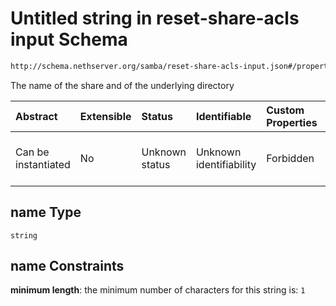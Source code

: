 # Untitled string in reset-share-acls input Schema

```txt
http://schema.nethserver.org/samba/reset-share-acls-input.json#/properties/name
```

The name of the share and of the underlying directory

| Abstract            | Extensible | Status         | Identifiable            | Custom Properties | Additional Properties | Access Restrictions | Defined In                                                                                |
| :------------------ | :--------- | :------------- | :---------------------- | :---------------- | :-------------------- | :------------------ | :---------------------------------------------------------------------------------------- |
| Can be instantiated | No         | Unknown status | Unknown identifiability | Forbidden         | Allowed               | none                | [reset-share-acls-input.json\*](samba/reset-share-acls-input.json "open original schema") |

## name Type

`string`

## name Constraints

**minimum length**: the minimum number of characters for this string is: `1`
